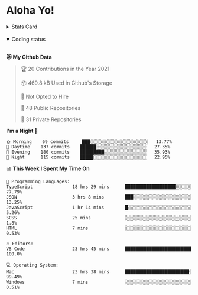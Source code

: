 # Aloha Yo!

<details>
<summary>Stats Card</summary>
 
[![Anurag's github stats](https://github-readme-stats.vercel.app/api?username=GarfieldZHU&show_icons=true&theme=tokyonight)](https://github.com/anuraghazra/github-readme-stats)
 
</details>

<br/>

<details open>

<summary>Coding status</summary>

<br/>

<!--START_SECTION:waka-->
**🐱 My Github Data** 

> 🏆 20 Contributions in the Year 2021
 > 
> 📦 469.8 kB Used in Github's Storage 
 > 
> 🚫 Not Opted to Hire
 > 
> 📜 48 Public Repositories 
 > 
> 🔑 31 Private Repositories  
 > 
**I'm a Night 🦉** 

```text
🌞 Morning    69 commits     ███░░░░░░░░░░░░░░░░░░░░░░   13.77% 
🌆 Daytime    137 commits    ██████░░░░░░░░░░░░░░░░░░░   27.35% 
🌃 Evening    180 commits    █████████░░░░░░░░░░░░░░░░   35.93% 
🌙 Night      115 commits    █████░░░░░░░░░░░░░░░░░░░░   22.95%

```


📊 **This Week I Spent My Time On** 

```text
💬 Programming Languages: 
TypeScript               18 hrs 29 mins      ███████████████████░░░░░░   77.79% 
JSON                     3 hrs 8 mins        ███░░░░░░░░░░░░░░░░░░░░░░   13.25% 
JavaScript               1 hr 14 mins        █░░░░░░░░░░░░░░░░░░░░░░░░   5.26% 
SCSS                     25 mins             ░░░░░░░░░░░░░░░░░░░░░░░░░   1.8% 
HTML                     7 mins              ░░░░░░░░░░░░░░░░░░░░░░░░░   0.53%

🔥 Editors: 
VS Code                  23 hrs 45 mins      █████████████████████████   100.0%

💻 Operating System: 
Mac                      23 hrs 38 mins      ████████████████████████░   99.49% 
Windows                  7 mins              ░░░░░░░░░░░░░░░░░░░░░░░░░   0.51%

```


<!--END_SECTION:waka-->

</details>
